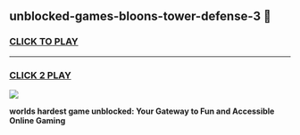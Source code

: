 
## unblocked-games-bloons-tower-defense-3 👋
<h3>
<a href="https://premium.freeplayer.one?title=unblocked-games-bloons-tower-defense-3&ref=14F">CLICK TO PLAY</a></h3>
<hr>

<h3>
<a href="https://premium.freeplayer.one?title=unblocked-games-bloons-tower-defense-3&ref=14F">CLICK 2 PLAY</a>
  
</h3>

<a href="https://premium.freeplayer.one?title=unblocked-games-bloons-tower-defense-3&ref=12F/"><img src="https://clearcache.store/games.png"></a>


**worlds hardest game unblocked: Your Gateway to Fun and Accessible Online Gaming**
